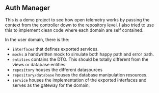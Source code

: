 ## Auth Manager

This is a demo project to see how open telemetry works by passing the context from the controller down to the repository level.
I also tried to use this to implement clean code where each domain are self contained.

In the user domain, there is the:
* `interfaces` that defines exported services.
* `mocks` a handwritten mock to simulate both happy path and error path.
* `entities` contains the DTO. This should be totally different from the views or database entities.
* `repository` houses the different datasources
* `repository/database` houses the database manipulation resources.
* `service` houses the implementation of the exported interfaces and serves as the gateway for the domain.
